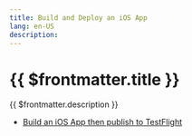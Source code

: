 ```yaml
---
title: Build and Deploy an iOS App
lang: en-US
description:
---
```


# {{ $frontmatter.title }}

{{ $frontmatter.description }}

- [Build an iOS App then publish to TestFlight](./article-3-build-ios-app-with-xcode-cloud)